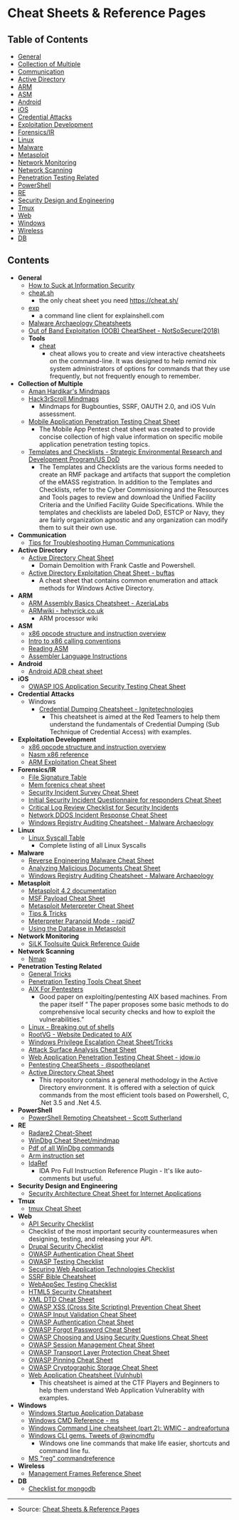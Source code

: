 # Cheat Sheets & Reference Pages

## Table of Contents
- [General](#general)
- [Collection of Multiple](#collection)
- [Communication](#comm)
- [Active Directory](#ad)
- [ARM](#arm)
- [ASM](#asm)
- [Android](#Android)
- [iOS](#ios)
- [Credential Attacks](#credatt)
- [Exploitation Development](#exploitation)
- [Forensics/IR](#for)
- [Linux](#Linux)
- [Malware](#Malware)
- [Metasploit](#metasploit)
- [Network Monitoring](#netmon)
- [Network Scanning](#netscan)
- [Penetration Testing Related](#pentest)
- [PowerShell](#powershell)
- [RE](#re)
- [Security Design and Engineering](#sde)
- [Tmux](#tmux)
- [Web](#web)
- [Windows](#windows)
- [Wireless](#wifi)
- [DB](#db)


## Contents
* **General** <a name="general"></a>
	* [How to Suck at Information Security](https://zeltser.com/suck-at-security-cheat-sheet/)
	* [cheat.sh](https://github.com/chubin/cheat.sh)
		*  the only cheat sheet you need https://cheat.sh/
	* [exp](https://github.com/troydm/exp)
		* a command line client for explainshell.com
	* [Malware Archaeology Cheatsheets](https://www.malwarearchaeology.com/cheat-sheets)
	* [Out of Band Exploitation (OOB) CheatSheet - NotSoSecure(2018)](https://notsosecure.com/oob-exploitation-cheatsheet/)
	* **Tools**
		* [cheat](https://github.com/cheat/cheat)
			* cheat allows you to create and view interactive cheatsheets on the command-line. It was designed to help remind nix system administrators of options for commands that they use frequently, but not frequently enough to remember.
* **Collection of Multiple** <a name="collection"></a>
	* [Aman Hardikar's Mindmaps](http://www.amanhardikar.com/mindmaps.html)
	* [Hack3rScroll Mindmaps](https://github.com/hackerscrolls/SecurityTips/tree/master/MindMaps)
		* Mindmaps for Bugbounties, SSRF, OAUTH 2.0, and iOS Vuln assessment.
	* [Mobile Application Penetration Testing Cheat Sheet](https://github.com/tanprathan/MobileApp-Pentest-Cheatsheet)
		* The Mobile App Pentest cheat sheet was created to provide concise collection of high value information on specific mobile application penetration testing topics.
	* [Templates and Checklists - Strategic Environmental Research and Development Program/US DoD](https://www.serdp-estcp.org/Tools-and-Training/Installation-Energy-and-Water/Cybersecurity/Templates-and-Checklists)
		* The Templates and Checklists are the various forms needed to create an RMF package and artifacts that support the completion of the eMASS registration. In addition to the Templates and Checklists, refer to the Cyber Commissioning and the Resources and Tools pages to review and download the Unified Facility Criteria and the Unified Facility Guide Specifications. While the templates and checklists are labeled DoD, ESTCP or Navy, they are fairly organization agnostic and any organization can modify them to suit their own use.
* **Communication** <a name="comm"></a>
	* [Tips for Troubleshooting Human Communications](https://zeltser.com/human-communications-cheat-sheet/)
* **Active Directory** <a name="ad"></a>
	* [Active Directory Cheat Sheet](https://github.com/punishell/ADCheatSheet)
		* Domain Demolition with Frank Castle and Powershell.
	* [Active Directory Exploitation Cheat Sheet - buftas](https://github.com/buftas/Active-Directory-Exploitation-Cheat-Sheet)
		* A cheat sheet that contains common enumeration and attack methods for Windows Active Directory.
* **ARM** <a name="arm"></a>
	* [ARM Assembly Basics Cheatsheet - AzeriaLabs](https://azeria-labs.com/assembly-basics-cheatsheet/)
	* [ARMwiki - hehyrick.co.uk](https://www.heyrick.co.uk/armwiki/Category:Introduction)
		* ARM processor wiki
* **ASM** <a name="asm"></a>
	* [x86 opcode structure and instruction overview](http://pnx.tf/files/x86_opcode_structure_and_instruction_overview.pdf)
	* [Intro to x86 calling conventions](http://codearcana.com/posts/2013/05/21/a-brief-introduction-to-x86-calling-conventions.html)
	* [Reading ASM](http://cseweb.ucsd.edu/classes/sp11/cse141/pdf/02/S01_x86_64.key.pdf)
	* [Assembler Language Instructions](http://www.laynetworks.com/assembly%20tutorials3.htm)
* **Android** <a name="Android"></a>
	* [Android ADB cheat sheet](https://github.com/maldroid/adb_cheatsheet/blob/master/cheatsheet.pdf?raw=true)
* **iOS** <a name="ios"></a>
	* [OWASP IOS Application Security Testing Cheat Sheet](https://www.owasp.org/index.php/IOS_Application_Security_Testing_Cheat_Sheet#Insecure_data_storage)
* **Credential Attacks** <a name="credatt"></a>
	* Windows
		* [Credential Dumping Cheatsheet - Ignitetechnologies](https://github.com/Ignitetechnologies/Credential-Dumping)
			* This cheatsheet is aimed at the Red Teamers to help them understand the fundamentals of Credential Dumping (Sub Technique of Credential Access) with examples.
* **Exploitation Development** <a name="exploitation"></a>
	* [x86 opcode structure and instruction overview](http://pnx.tf/files/x86_opcode_structure_and_instruction_overview.pdf)
	* [Nasm x86 reference](https://www.cs.uaf.edu/2006/fall/cs301/support/x86/)
	* [ARM Exploitation Cheat Sheet](https://azeria-labs.com/assembly-basics-cheatsheet/)
* **Forensics/IR** <a name="for"></a>
	* [File Signature Table](http://www.garykessler.net/library/file_sigs.html)
	* [Mem forenics cheat sheet](http://forensicmethods.com/wp-content/uploads/2012/04/Memory-Forensics-Cheat-Sheet-v1.pdf)
	* [Security Incident Survey Cheat Sheet](https://zeltser.com/security-incident-survey-cheat-sheet/)
	* [Initial Security Incident Questionnaire for responders Cheat Sheet](https://zeltser.com/security-incident-questionnaire-cheat-sheet/)
	* [Critical Log Review Checklist for Security Incidents](https://zeltser.com/security-incident-log-review-checklist/)
	* [Network DDOS Incident Response Cheat Sheet](https://zeltser.com/ddos-incident-cheat-sheet/)
	* [Windows Registry Auditing Cheatsheet - Malware Archaeology](https://static1.squarespace.com/static/552092d5e4b0661088167e5c/t/5d497aefe58b7e00011f6947/1565096688890/Windows+Registry+Auditing+Cheat+Sheet+ver+Aug+2019.pdf)
* **Linux** <a name="Linux"></a>
	* [Linux Syscall Table](http://www.informatik.htw-dresden.de/~beck/ASM/syscall_list.html)
		* Complete listing of all Linux Syscalls
* **Malware** <a name="Malware"></a>
	* [Reverse Engineering Malware Cheat Sheet](https://zeltser.com/reverse-malware-cheat-sheet/)
	* [Analyzing Malicious Documents Cheat Sheet](https://zeltser.com/analyzing-malicious-documents/)
	* [Windows Registry Auditing Cheatsheet - Malware Archaeology](https://static1.squarespace.com/static/552092d5e4b0661088167e5c/t/5d497aefe58b7e00011f6947/1565096688890/Windows+Registry+Auditing+Cheat+Sheet+ver+Aug+2019.pdf)
* **Metasploit** <a name="metasploit"></a>
	* [Metasploit 4.2 documentation](https://community.rapid7.com/docs/DOC-1751)
	* [MSF Payload Cheat Sheet](http://aerokid240.blogspot.com/2009/11/msfpayload-goodness-cheatsheet.html)
	* [Metasploit Meterpreter Cheat Sheet](https://scadahacker.com/library/Documents/Cheat_Sheets/Hacking%20-%20Meterpreter%20Cheat%20%20Sheet.pdf)
	* [Tips & Tricks](https://en.wikibooks.org/wiki/Metasploit/Tips_and_Tricks)
	* [Meterpreter Paranoid Mode - rapid7](https://github.com/rapid7/metasploit-framework/wiki/Meterpreter-Paranoid-Mode)
	* [Using the Database in Metasploit](https://www.offensive-security.com/metasploit-unleashed/using-databases/)
* **Network Monitoring** <a name="netmon"></a>
	* [SiLK Toolsuite Quick Reference Guide](https://tools.netsa.cert.org/silk/silk-quickref.pdf)
* **Network Scanning** <a name="netscan"></a>
	* [Nmap](https://highon.coffee/docs/nmap/)
* **Penetration Testing Related** <a name="pentest"></a>
	* [General Tricks](http://averagesecurityguy.info/cheat-sheet/)
	* [Penetration Testing Tools Cheat Sheet](https://highon.coffee/blog/penetration-testing-tools-cheat-sheet/)
	* [AIX For Pentesters](http://www.giac.org/paper/gpen/6684/aix-penetration-testers/125890)
		* Good paper on exploiting/pentesting AIX based machines. From the paper itself “ The paper proposes some basic methods to do comprehensive local security checks and how to exploit the vulnerabilities.”
	* [Linux - Breaking out of shells](https://highon.coffee/docs/linux-commands/#breaking-out-of-limited-shells)
	* [RootVG - Website Dedicated to AIX](http://www.rootvg.net/content/view/102/98/)
	* [Windows Privilege Escalation Cheat Sheet/Tricks](http://it-ovid.blogspot.fr/2012/02/windows-privilege-escalation.html)
	* [Attack Surface Analysis Cheat Sheet](https://www.owasp.org/index.php/Attack_Surface_Analysis_Cheat_Sheet)
	* [Web Application Penetration Testing Cheat Sheet - jdow.io](https://jdow.io/blog/2018/03/18/web-application-penetration-testing-methodology/)
	* [Pentesting CheatSheets - @spotheplanet](https://ired.team/offensive-security-experiments/offensive-security-cheetsheets)
	* [Active Directory Cheat Sheet](https://github.com/Integration-IT/Active-Directory-Exploitation-Cheat-Sheet)
		* This repository contains a general methodology in the Active Directory environment. It is offered with a selection of quick commands from the most efficient tools based on Powershell, C, .Net 3.5 and .Net 4.5.
* **PowerShell** <a name="powershell"></a>
	* [PowerShell Remoting Cheatsheet - Scott Sutherland](https://blog.netspi.com/powershell-remoting-cheatsheet/)
* **RE** <a name="re"></a>
	* [Radare2 Cheat-Sheet](https://github.com/radareorg/radare2/blob/master/doc/intro.md)
	* [WinDbg Cheat Sheet/mindmap](http://tylerhalfpop.com/2014/08/16/windbg-cheatsheet/)
	* [Pdf of all WinDbg commands](http://windbg.info/download/doc/pdf/WinDbg_cmds.pdf)
	* [Arm instruction set](http://simplemachines.it/doc/arm_inst.pdf)
	* [IdaRef](https://github.com/nologic/idaref)
		* IDA Pro Full Instruction Reference Plugin - It's like auto-comments but useful.
* **Security Design and Engineering** <a name="sde"></a>
	* [Security Architecture Cheat Sheet for Internet Applications](https://zeltser.com/security-architecture-cheat-sheet/)
* **Tmux** <a name="tmux"></a>
	* [tmux Cheat Sheet](http://tmuxcheatsheet.com/)
* **Web** <a name="web"></a>
	* [API Security Checklist](https://github.com/shieldfy/API-Security-Checklist/)
	* Checklist of the most important security countermeasures when designing, testing, and releasing your API.
	* [Drupal Security Checklist](https://github.com/gfoss/attacking-drupal/blob/master/presentation/drupal-security-checklist.pdf)
	* [OWASP Authentication Cheat Sheet](https://www.owasp.org/index.php/Authentication_Cheat_Sheet)
	* [OWASP Testing Checklist](https://www.owasp.org/index.php/Testing_Checklist)
	* [Securing Web Application Technologies Checklist](http://www.securingthehuman.org/developer/swat)
	* [SSRF Bible Cheatsheet](https://docs.google.com/document/d/1v1TkWZtrhzRLy0bYXBcdLUedXGb9njTNIJXa3u9akHM/edit)
	* [WebAppSec Testing Checklist](http://tuppad.com/blog/wp-content/uploads/2012/03/WebApp_Sec_Testing_Checklist.pdf)
	* [HTML5 Security Cheatsheet](https://github.com/jshaw87/Cheatsheets)
	* [XML DTD Cheat Sheet](https://web-in-security.blogspot.it/2016/03/xxe-cheat-sheet.html)
	* [OWASP XSS (Cross Site Scripting) Prevention Cheat Sheet](https://www.owasp.org/index.php/XSS_(Cross_Site_Scripting)\_Prevention_Cheat_Sheet)
	* [OWASP Input Validation Cheat Sheet](https://www.owasp.org/index.php/Input_Validation_Cheat_Sheet)
	* [OWASP Authentication Cheat Sheet](https://www.owasp.org/index.php/Authentication_Cheat_Sheet)
	* [OWASP Forgot Password Cheat Sheet](https://www.owasp.org/index.php/Forgot_Password_Cheat_Sheet)
	* [OWASP Choosing and Using Security Questions Cheat Sheet](https://www.owasp.org/index.php/Choosing_and_Using_Security_Questions_Cheat_Sheet)
	* [OWASP Session Management Cheat Sheet](https://www.owasp.org/index.php/Session_Management_Cheat_Sheet)
	* [OWASP Transport Layer Protection Cheat Sheet](https://www.owasp.org/index.php/Transport_Layer_Protection_Cheat_Sheet)
	* [OWASP Pinning Cheat Sheet](https://www.owasp.org/index.php/Pinning_Cheat_Sheet)
	* [OWASP Cryptographic Storage Cheat Sheet](https://www.owasp.org/index.php/Cryptographic_Storage_Cheat_Sheet)
	* [Web Application Cheatsheet (Vulnhub)](https://github.com/Ignitetechnologies/Web-Application-Cheatsheet)
		* This cheatsheet is aimed at the CTF Players and Beginners to help them understand Web Application Vulnerablity with examples.
* **Windows** <a name="windows"></a>
	* [Windows Startup Application Database](http://www.pacs-portal.co.uk/startup_content.php)
	* [Windows CMD Reference - ms](https://www.microsoft.com/en-us/download/details.aspx?id=56846)
	* [Windows Command Line cheatsheet (part 2): WMIC - andreafortuna](https://www.andreafortuna.org/dfir/windows-command-line-cheatsheet-part-2-wmic/)
	* [Windows CLI gems. Tweets of @wincmdfu](https://github.com/madhuakula/wincmdfu#list-missing-updates)
		* Windows one line commands that make life easier, shortcuts and command line fu.
	* [MS "reg" commandreference](http://www.computerhope.com/reg.htm)
* **Wireless** <a name="wifi"></a>
	* [Management Frames Reference Sheet](http://download.aircrack-ng.org/wiki-files/other/managementframes.pdf)
* **DB** <a name="db"></a>
	* [Checklist for mongodb](http://blog.mongodirector.com/10-tips-to-improve-your-mongodb-security/)


---

- Source: [Cheat Sheets & Reference Pages](https://github.com/rmusser01/Infosec_Reference/blob/master/Draft/Cheats.md)
